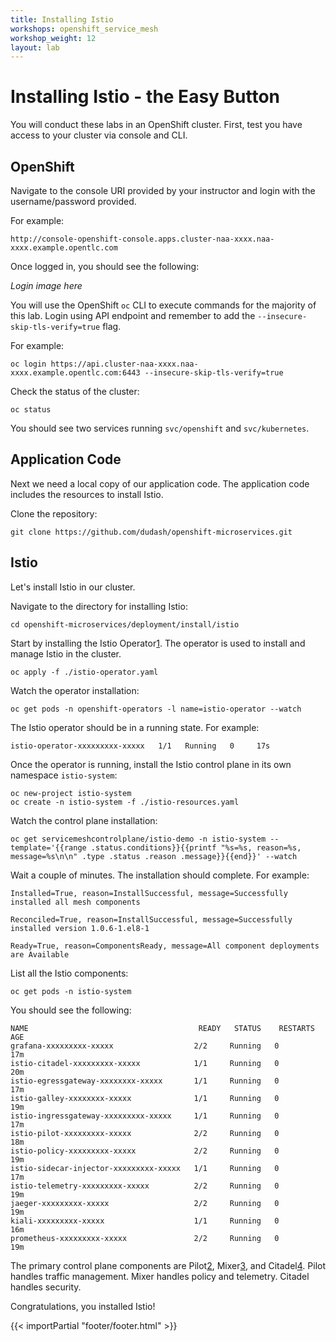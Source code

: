 ```yaml
---
title: Installing Istio
workshops: openshift_service_mesh
workshop_weight: 12
layout: lab
---
```


# Installing Istio - the Easy Button

You will conduct these labs in an OpenShift cluster.  First, test you have access to your cluster via console and CLI.

## OpenShift

Navigate to the console URI provided by your instructor and login with the username/password provided.

For example:

```
http://console-openshift-console.apps.cluster-naa-xxxx.naa-xxxx.example.opentlc.com
```

Once logged in, you should see the following:

*Login image here*

You will use the OpenShift `oc` CLI  to execute commands for the majority of this lab.  Login using API endpoint and remember to add the `--insecure-skip-tls-verify=true` flag.

For example:

```
oc login https://api.cluster-naa-xxxx.naa-xxxx.example.opentlc.com:6443 --insecure-skip-tls-verify=true
```

Check the status of the cluster:

```
oc status
```

You should see two services running `svc/openshift` and `svc/kubernetes`.

## Application Code
Next we need a local copy of our application code.  The application code includes the resources to install Istio.

Clone the repository:

```
git clone https://github.com/dudash/openshift-microservices.git
```

## Istio
Let's install Istio in our cluster. 

Navigate to the directory for installing Istio:

```
cd openshift-microservices/deployment/install/istio
```

Start by installing the Istio Operator[1].  The operator is used to install and manage Istio in the cluster.

```
oc apply -f ./istio-operator.yaml
```

Watch the operator installation:
```
oc get pods -n openshift-operators -l name=istio-operator --watch
```

The Istio operator should be in a running state.  For example:
```
istio-operator-xxxxxxxxx-xxxxx   1/1   Running   0     17s
```

Once the operator is running, install the Istio control plane in its own namespace `istio-system`:

```
oc new-project istio-system
oc create -n istio-system -f ./istio-resources.yaml
```

Watch the control plane installation:

```
oc get servicemeshcontrolplane/istio-demo -n istio-system --template='{{range .status.conditions}}{{printf "%s=%s, reason=%s, message=%s\n\n" .type .status .reason .message}}{{end}}' --watch
```

Wait a couple of minutes.  The installation should complete.  For example:

```
Installed=True, reason=InstallSuccessful, message=Successfully installed all mesh components

Reconciled=True, reason=InstallSuccessful, message=Successfully installed version 1.0.6-1.el8-1

Ready=True, reason=ComponentsReady, message=All component deployments are Available

```

List all the Istio components:

```
oc get pods -n istio-system
```

You should see the following:

```
NAME                                      READY   STATUS    RESTARTS   AGE
grafana-xxxxxxxxx-xxxxx                  2/2     Running   0          17m
istio-citadel-xxxxxxxxx-xxxxx            1/1     Running   0          20m
istio-egressgateway-xxxxxxxx-xxxxx       1/1     Running   0          17m
istio-galley-xxxxxxxx-xxxxx              1/1     Running   0          19m
istio-ingressgateway-xxxxxxxxx-xxxxx     1/1     Running   0          17m
istio-pilot-xxxxxxxxx-xxxxx              2/2     Running   0          18m
istio-policy-xxxxxxxxx-xxxxx             2/2     Running   0          19m
istio-sidecar-injector-xxxxxxxxx-xxxxx   1/1     Running   0          17m
istio-telemetry-xxxxxxxxx-xxxxx          2/2     Running   0          19m
jaeger-xxxxxxxxx-xxxxx                   2/2     Running   0          19m
kiali-xxxxxxxxx-xxxxx                    1/1     Running   0          16m
prometheus-xxxxxxxxx-xxxxx               2/2     Running   0          19m
```

The primary control plane components are Pilot[2], Mixer[3], and Citadel[4].  Pilot handles traffic management.  Mixer handles policy and telemetry.  Citadel handles security.


Congratulations, you installed Istio!

[1]: https://www.openshift.com/learn/topics/operators
[2]: https://istio.io/docs/concepts/traffic-management/
[3]: https://istio.io/docs/concepts/observability/
[4]: https://istio.io/docs/concepts/security/


{{< importPartial "footer/footer.html" >}}